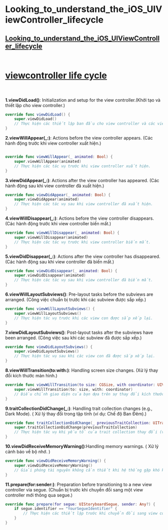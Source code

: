# Looking_to_understand_the_iOS_UIViewController_lifecycle
## [Looking_to_understand_the_iOS_UIViewController_lifecycle](https://stackoverflow.com/questions/5562938/looking-to-understand-the-ios-uiviewcontroller-lifecycle) <br><br>
#
# [viewcontroller life cycle](https://chat.openai.com/c/f3440555-5c16-4f35-b033-6f5c4ef1e142) <br><br>
**1.viewDidLoad()**: Initialization and setup for the view controller.(Khởi tạo và thiết lập cho view controller.) <br>

```swift
override func viewDidLoad() {
    super.viewDidLoad()
    // Thực hiện các thiết lập ban đầu cho view controller và các view của nó ở đây.
}

```

**2.viewWillAppear(_:)**: Actions before the view controller appears. (Các hành động trước khi view controller xuất hiện.)  <br>
```swift

override func viewWillAppear(_ animated: Bool) {
    super.viewWillAppear(animated)
    // Thực hiện các tác vụ trước khi view controller xuất hiện.
}

```
**3.viewDidAppear(_:)**: Actions after the view controller has appeared. (Các hành động sau khi view controller đã xuất hiện.) <br>

```swift
override func viewDidAppear(_ animated: Bool) {
    super.viewDidAppear(animated)
    // Thực hiện các tác vụ sau khi view controller đã xuất hiện.
}

```
**4.viewWillDisappear(_:)**: Actions before the view controller disappears. (Các hành động trước khi view controller biến mất.) <br>

```swift
override func viewWillDisappear(_ animated: Bool) {
    super.viewWillDisappear(animated)
    // Thực hiện các tác vụ trước khi view controller biến mất.
}

```
**5.viewDidDisappear(_:)**: Actions after the view controller has disappeared. (Các hành động sau khi view controller đã biến mất.) <br>
```swift
override func viewDidDisappear(_ animated: Bool) {
    super.viewDidDisappear(animated)
    // Thực hiện các tác vụ sau khi view controller đã biến mất.
}

```
**6.viewWillLayoutSubviews()**: Pre-layout tasks before the subviews are arranged. (Công việc chuẩn bị trước khi các subview được sắp xếp.) <br>

```swift
override func viewWillLayoutSubviews() {
    super.viewWillLayoutSubviews()
    // Thực hiện tác vụ trước khi các view con được sắp xếp lại.
}

```
**7.viewDidLayoutSubviews()**: Post-layout tasks after the subviews have been arranged. (Công việc sau khi các subview đã được sắp xếp.) <br>

```swift
override func viewDidLayoutSubviews() {
    super.viewDidLayoutSubviews()
    // Thực hiện tác vụ sau khi các view con đã được sắp xếp lại.
}

```

**8.viewWillTransition(to:with:)**: Handling screen size changes. (Xử lý thay đổi kích thước màn hình.) <br>

```swift
override func viewWillTransition(to size: CGSize, with coordinator: UIViewControllerTransitionCoordinator) {
    super.viewWillTransition(to: size, with: coordinator)
    // Điều chỉnh giao diện của bạn dựa trên sự thay đổi kích thước màn hình.
}


```

**9.traitCollectionDidChange(_:)**: Handling trait collection changes (e.g., Dark Mode). ( Xử lý thay đổi trong tập tính (ví dụ: Chế độ Ban Đêm).) <br>
```swift
override func traitCollectionDidChange(_ previousTraitCollection: UITraitCollection?) {
    super.traitCollectionDidChange(previousTraitCollection)
    // Thực hiện tác vụ khi yếu tố của trait collection thay đổi (ví dụ: Dark Mode).
}

```
**10.viewDidReceiveMemoryWarning()**:Handling memory warnings. ( Xử lý cảnh báo về bộ nhớ. ) <br>
```swift
override func viewDidReceiveMemoryWarning() {
    super.viewDidReceiveMemoryWarning()
    // Giải phóng tài nguyên không cần thiết khi hệ thống gặp khó khăn về tài nguyên.
}

```
**11.prepare(for:sender:)**: Preparation before transitioning to a new view controller via segue. (Chuẩn bị trước khi chuyển đổi sang một view controller mới thông qua segue.) <br>
```swift
override func prepare(for segue: UIStoryboardSegue, sender: Any?) {
    if segue.identifier == "YourSegueIdentifier" {
        // Thực hiện các thiết lập trước khi chuyển đổi sang view controller mới thông qua segue.
    }
}

```
